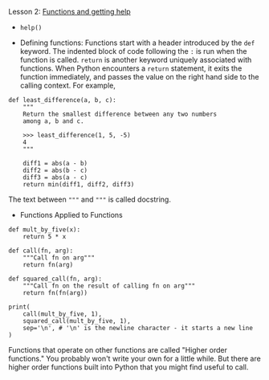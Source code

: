 Lesson 2: [Functions and getting help](https://www.kaggle.com/colinmorris/functions-and-getting-help)

- ```help()```

- Defining functions: Functions start with a header introduced by the ```def``` keyword. 
The indented block of code following the ```:``` is run when the function is called.
```return``` is another keyword uniquely associated with functions. When Python encounters a ```return``` statement, it exits the function immediately, 
and passes the value on the right hand side to the calling context. For example, 

```
def least_difference(a, b, c):
    """
    Return the smallest difference between any two numbers
    among a, b and c.
    
    >>> least_difference(1, 5, -5)
    4
    """
    
    diff1 = abs(a - b)
    diff2 = abs(b - c)
    diff3 = abs(a - c)
    return min(diff1, diff2, diff3)
```

The text between ```"""``` and ```"""``` is called docstring. 

- Functions Applied to Functions
```
def mult_by_five(x):
    return 5 * x

def call(fn, arg):
    """Call fn on arg"""
    return fn(arg)

def squared_call(fn, arg):
    """Call fn on the result of calling fn on arg"""
    return fn(fn(arg))

print(
    call(mult_by_five, 1),
    squared_call(mult_by_five, 1), 
    sep='\n', # '\n' is the newline character - it starts a new line
)
```


Functions that operate on other functions are called "Higher order functions." You probably won't write your own for a little while. But there are higher order functions built into Python that you might find useful to call.
